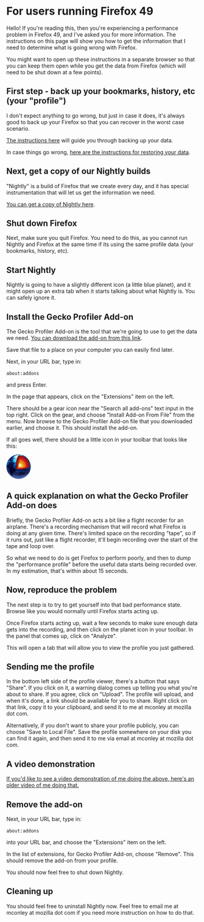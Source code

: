 # For users running Firefox 49

Hello! If you're reading this, then you're experiencing a performance problem in Firefox 49, and I've asked you for more information. The instructions on this page will show you how to get the information that I need to determine what is going wrong with Firefox.

You might want to open up these instructions in a separate browser so that you can keep them open while you get the data from Firefox (which will need to be shut down at a few points).

## First step - back up your bookmarks, history, etc (your "profile")

I don't expect anything to go wrong, but just in case it does, it's always good to back up your Firefox so that you can recover in the worst case scenario.

[The instructions here](https://support.mozilla.org/en-US/kb/back-and-restore-information-firefox-profiles#w_locate-your-profile-folder) will guide you through backing up your data.

In case things go wrong, [here are the instructions for restoring your data](https://support.mozilla.org/en-US/kb/back-and-restore-information-firefox-profiles#w_restoring-a-profile-backup).

## Next, get a copy of our Nightly builds

"Nightly" is a build of Firefox that we create every day, and it has special instrumentation that will let us get the information we need.

[You can get a copy of Nightly here](https://nightly.mozilla.org/).

## Shut down Firefox

Next, make sure you quit Firefox. You need to do this, as you cannot run Nightly and Firefox at the same time if its using the same profile data (your bookmarks, history, etc).

## Start Nightly

Nightly is going to have a slightly different icon (a little blue planet), and it might open up an extra tab when it starts talking about what Nightly is. You can safely ignore it.

## Install the Gecko Profiler Add-on

The Gecko Profiler Add-on is the tool that we're going to use to get the data we need. [You can download the add-on from this link](https://github.com/bgirard/Gecko-Profiler-Addon/blob/master/geckoprofiler-signed.xpi?raw=true).

Save that file to a place on your computer you can easily find later.

Next, in your URL bar, type in:

    about:addons

and press Enter.

In the page that appears, click on the "Extensions" item on the left.

There should be a gear icon near the "Search all add-ons" text input in the top right. Click on the gear, and choose "Install Add-on From File" from the menu. Now browse to the Gecko Profiler Add-on file that you downloaded earlier, and choose it. This should install the add-on.

If all goes well, there should be a little icon in your toolbar that looks like this:

![The Gecko Profiler Add-on Icon](icon.png)

## A quick explanation on what the Gecko Profiler Add-on does

Briefly, the Gecko Profiler Add-on acts a bit like a flight recorder for an airplane. There's a recording mechanism that will record what Firefox is doing at any given time. There's limited space on the recording "tape", so if it runs out, just like a flight recorder, it'll begin recording over the start of the tape and loop over.

So what we need to do is get Firefox to perform poorly, and then to dump the "performance profile" before the useful data starts being recorded over. In my estimation, that's within about 15 seconds.

## Now, reproduce the problem

The next step is to try to get yourself into that bad performance state. Browse like you would normally until Firefox starts acting up.

Once Firefox starts acting up, wait a few seconds to make sure enough data gets into the recording, and then click on the planet icon in your toolbar. In the panel that comes up, click on "Analyze".

This will open a tab that will allow you to view the profile you just gathered.

## Sending me the profile

In the bottom left side of the profile viewer, there's a button that says "Share". If you click on it, a warning dialog comes up telling you what you're about to share. If you agree, click on "Upload". The profile will upload, and when it's done, a link should be available for you to share. Right click on that link, copy it to your clipboard, and send it to me at mconley at mozilla dot com.

Alternatively, if you don't want to share your profile publicly, you can choose "Save to Local File". Save the profile somewhere on your disk you can find it again, and then send it to me via email at mconley at mozilla dot com.

## A video demonstration

[If you'd like to see a video demonstration of me doing the above, here's an older video of me doing that.](https://www.youtube.com/watch?v=kGBs0BQsoQg)

## Remove the add-on

Next, in your URL bar, type in:

    about:addons

into your URL bar, and choose the "Extensions" item on the left.

In the list of extensions, for Gecko Profiler Add-on, choose "Remove". This should remove the add-on from your profile.

You should now feel free to shut down Nightly.

## Cleaning up

You should feel free to uninstall Nightly now. Feel free to email me at mconley at mozilla dot com if you need more instruction on how to do that.
